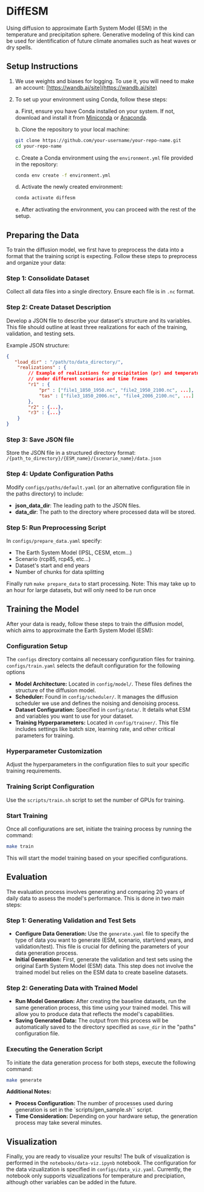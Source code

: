 # DiffESM
Using diffusion to approximate Earth System Model (ESM) in the temperature and precipitation sphere. Generative modeling of this kind can be used for identification of future climate anomalies such as heat waves or dry spells.

## Setup Instructions

1. We use weights and biases for logging. To use it, you will need to make an account: [https://wandb.ai/site](https://wandb.ai/site)

2. To set up your environment using Conda, follow these steps:

   a. First, ensure you have Conda installed on your system. If not, download and install it from [Miniconda](https://docs.conda.io/en/latest/miniconda.html) or [Anaconda](https://www.anaconda.com/products/individual).

   b. Clone the repository to your local machine:
      ```bash
      git clone https://github.com/your-username/your-repo-name.git
      cd your-repo-name
      ```

   c. Create a Conda environment using the `environment.yml` file provided in the repository:
      ```bash
      conda env create -f environment.yml
      ```

   d. Activate the newly created environment:
      ```bash
      conda activate diffesm
      ```

   e. After activating the environment, you can proceed with the rest of the setup.

## Preparing the Data
To train the diffusion model, we first have to preprocess the data into a format that the training script is expecting. Follow these steps to preprocess and organize your data:

### Step 1: Consolidate Dataset
Collect all data files into a single directory. Ensure each file is in `.nc` format.

### Step 2: Create Dataset Description
Develop a JSON file to describe your dataset's structure and its variables. This file should outline at least three realizations for each of the training, validation, and testing sets. 

Example JSON structure:
```json
{
   "load_dir" : "/path/to/data_directory/",
    "realizations" : {
        // Example of realizations for precipitation (pr) and temperature (tas)
        // under different scenarios and time frames
        "r1" : {
            "pr" : ["file1_1850_1950.nc", "file2_1950_2100.nc", ...],
            "tas" : ["file3_1850_2006.nc", "file4_2006_2100.nc", ...]
        },
        "r2" : {...},
        "r3" : {...}
    }
}
```
### Step 3: Save JSON file
Store the JSON file in a structured directory format:
`/{path_to_directory}/{ESM_name}/{scenario_name}/data.json`

### Step 4: Update Configuration Paths
Modify `configs/paths/default.yaml` (or an alternative configuration file in the paths directory) to include:

- **json_data_dir**: The leading path to the JSON files.
- **data_dir**: The path to the directory where processed data will be stored.

### Step 5: Run Preprocessing Script
In `configs/prepare_data.yaml` specify:
- The Earth System Model (IPSL, CESM, etcm...)
- Scenario (rcp85, rcp45, etc...)
- Dataset's start and end years
- Number of chunks for data splitting

Finally run `make prepare_data` to start processing. Note: This may take up to an hour for large datasets, but will only need to be run once



## Training the Model

After your data is ready, follow these steps to train the diffusion model, which aims to approximate the Earth System Model (ESM):

### Configuration Setup
The `configs` directory contains all necessary configuration files for training. `configs/train.yaml` selects the default configuration for the following options

- **Model Architecture:** Located in `config/model/`. These files defines the structure of the diffusion model.
- **Scheduler:** Found in `config/scheduler/`. It manages the diffusion scheduler we use and defines the noising and denoising process.
- **Dataset Configuration:** Specified in `config/data/`. It details what ESM and variables you want to use for your dataset.
- **Training Hyperparameters:** Located in `config/trainer/`. This file includes settings like batch size, learning rate, and other critical parameters for training.

### Hyperparameter Customization
Adjust the hyperparameters in the configuration files to suit your specific training requirements.

### Training Script Configuration
Use the `scripts/train.sh` script to set the number of GPUs for training.

### Start Training
Once all configurations are set, initiate the training process by running the command:
```bash
make train
```

This will start the model training based on your specified configurations.

## Evaluation

The evaluation process involves generating and comparing 20 years of daily data to assess the model's performance. This is done in two main steps:

### Step 1: Generating Validation and Test Sets
- **Configure Data Generation:** Use the `generate.yaml` file to specify the type of data you want to generate (ESM, scenario, start/end years, and validation/test). This file is crucial for defining the parameters of your data generation process.
- **Initial Generation:** First, generate the validation and test sets using the original Earth System Model (ESM) data. This step does not involve the trained model but relies on the ESM data to create baseline datasets.

### Step 2: Generating Data with Trained Model
- **Run Model Generation:** After creating the baseline datasets, run the same generation process, this time using your trained model. This will allow you to produce data that reflects the model's capabilities.
- **Saving Generated Data:** The output from this process will be automatically saved to the directory specified as `save_dir` in the "paths" configuration file.

### Executing the Generation Script
To initiate the data generation process for both steps, execute the following command:
```bash
make generate
```

**Additional Notes:**

- **Process Configuration:** The number of processes used during generation is set in the `scripts/gen_sample.sh`` script.
- **Time Consideration:** Depending on your hardware setup, the generation process may take several minutes.


## Visualization
Finally, you are ready to visualize your results! The bulk of visualization is performed in the `notebooks/data-viz.ipynb` notebook. The configuration for the data vizualization is specified in `configs/data_viz.yaml`. Currently, the notebook only supports vizualizations for temperature and precipiation, although other variables can be added in the future.
